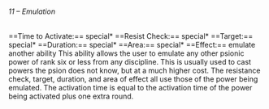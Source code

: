 ###### 11 – Emulation
==Time to Activate:== special*
==Resist Check:== special*
==Target:== special*
==Duration:== special*
==Area:== special*
==Effect:== emulate another ability
This ability allows the user to emulate any other psionic power of rank six or less from any discipline. This is usually used to cast powers the psion does not know, but at a much higher cost. The resistance check, target, duration, and area of effect all use those of the power being emulated. The activation time is equal to the activation time of the power being activated plus one extra round.
